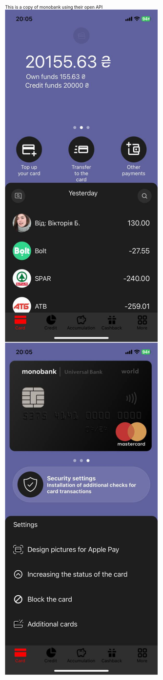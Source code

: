 This is a copy of monobank using their open API
<img src="FirstReadme.jpg" alt="FirstPage" width="500"/>
<img src="SecondReadme.jpg" alt="SecondPage" width="500"/>
